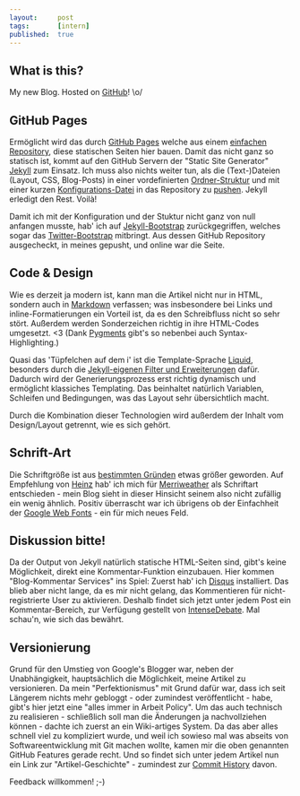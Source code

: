 ```yaml
---
layout: 	post
tags: 		[intern]
published: 	true
---
```


## What is this?

My new Blog. Hosted on [GitHub](http://github.com)! \o/

## GitHub Pages

Ermöglicht wird das durch [GitHub Pages](http://pages.github.com/) welche aus einem [einfachen Repository](https://github.com/stefan2904/stefan2904.github.com), diese statischen Seiten hier bauen. Damit das nicht ganz so statisch ist, kommt auf den GitHub Servern der "Static Site Generator" [Jekyll](http://jekyllrb.com/) zum Einsatz. Ich muss also nichts weiter tun, als die (Text-)Dateien (Layout, CSS, Blog-Posts) in einer vordefinierten [Ordner-Struktur](https://github.com/mojombo/jekyll/wiki/Usage) und mit einer kurzen [Konfigurations-Datei](https://github.com/mojombo/jekyll/wiki/Configuration) in das Repository zu [pushen](http://de.gitready.com/beginner/2009/01/21/pushing-and-pulling.html). Jekyll erledigt den Rest. Voilà!

Damit ich mit der Konfiguration und der Stuktur nicht ganz von null anfangen musste, hab' ich auf [Jekyll-Bootstrap](http://jekyllbootstrap.com/) zurückgegriffen, welches sogar das [Twitter-Bootstrap](http://twitter.github.com/bootstrap/) mitbringt. Aus dessen GitHub Repository ausgecheckt, in meines gepusht, und online war die Seite. 

## Code & Design

Wie es derzeit ja modern ist, kann man die Artikel nicht nur in HTML, sondern auch in [Markdown](http://daringfireball.net/projects/markdown) verfassen; was insbesondere bei Links und inline-Formatierungen ein Vorteil ist, da es den Schreibfluss nicht so sehr stört. Außerdem werden Sonderzeichen richtig in ihre HTML-Codes umgesetzt. &lt;3
(Dank [Pygments](http://pygments.org/) gibt's so nebenbei auch Syntax-Highlighting.)

Quasi das 'Tüpfelchen auf dem i' ist die Template-Sprache [Liquid](http://liquidmarkup.org/), besonders durch die [Jekyll-eigenen Filter und Erweiterungen](https://github.com/mojombo/jekyll/wiki/Liquid-Extensions) dafür. Dadurch wird der Generierungsprozess erst richtig dynamisch und ermöglicht klassiches Templating. Das beinhaltet natürlich Variablen, Schleifen und Bedingungen, was das Layout sehr übersichtlich macht. 

Durch die Kombination dieser Technologien wird außerdem der Inhalt vom Design/Layout getrennt, wie es sich gehört.

## Schrift-Art

Die Schriftgröße ist aus [bestimmten Gründen](http://twitter.com/stefan2904/status/249245742647087106) etwas größer geworden. Auf Empfehlung von [Heinz](http://wittenbrink.net/lostandfound/2012/09/schriften-fuer-meinen-blog-relaunch/) hab' ich mich für [Merriweather](http://code.google.com/webfonts/specimen/Merriweather) als Schriftart entschieden - mein Blog sieht in dieser Hinsicht seinem also nicht zufällig ein wenig ähnlich. Positiv überrascht war ich übrigens ob der Einfachheit der [Google Web Fonts](http://www.google.com/webfonts) - ein für mich neues Feld.

## Diskussion bitte!

Da der Output von Jekyll natürlich statische HTML-Seiten sind, gibt's keine Möglichkeit, direkt eine Kommentar-Funktion einzubauen. Hier kommen "Blog-Kommentar Services" ins Spiel: Zuerst hab' ich [Disqus](http://disqus.com/) installiert. Das blieb aber nicht lange, da es mir nicht gelang, das Kommentieren für nicht-registrierte User zu aktivieren. Deshalb findet sich jetzt unter jedem Post ein Kommentar-Bereich, zur Verfügung gestellt von [IntenseDebate](http://intensedebate.com/). Mal schau'n, wie sich das bewährt.

## Versionierung

Grund für den Umstieg von Google's Blogger war, neben der Unabhängigkeit, hauptsächlich die Möglichkeit, meine Artikel zu versionieren. Da mein "Perfektionismus" mit Grund dafür war, dass ich seit Längerem nichts mehr gebloggt - oder zumindest veröffentlicht - habe, gibt's hier jetzt eine "alles immer in Arbeit Policy". Um das auch technisch zu realisieren - schließlich soll man die Änderungen ja nachvollziehen können - dachte ich zuerst an ein Wiki-artiges System. Da das aber alles schnell viel zu kompliziert wurde, und weil ich sowieso mal was abseits von Softwareentwicklung mit Git machen wollte, kamen mir die oben genannten GitHub Features gerade recht. Und so findet sich unter jedem Artikel nun ein Link zur "Artikel-Geschichte" - zumindest zur [Commit History](http://git-scm.com/book/en/Git-Basics-Viewing-the-Commit-History) davon.

Feedback willkommen! ;-)